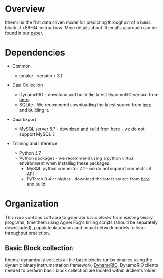 
# Overview

Ithemal is the first data driven model for predicting throughput of a basic block of x86-64 instructions.
More details about Ithemal's approach can be found in our [paper](https://arxiv.org/abs/1808.07412).

# Dependencies

* Common
  * cmake - version > 3.1

* Data Collection
  * DynamoRIO - download and build the latest DyanmoRIO version from [here](https://github.com/DynamoRIO/dynamorio/wiki/Downloads).
  * SQLite - We recommend downloading the latest source from [here](https://www.sqlite.org/download.html) and building it.

* Data Export
  * MySQL server 5.7 - download and build from [here](https://dev.mysql.com/downloads/mysql/5.7.html) - we do not support MySQL 8

* Training and Inference
  * Python 2.7
  * Python packages - we recommend using a python virtual environment when installing these packages 
    * MySQL python connector 2.1 - we do not support connector 8 API
    * PyTorch 0.4 or higher - download the latest source from [here](https://pytorch.org) and build.

# Organization

This repo contains software to generate basic blocks from existing binary programs, time them using Agner Fog's timing scripts
(should be separately downloaded), populate databases and neural network models to learn throughput prediction.

## Basic Block collection

Ithemal dynamically collects all the basic blocks run by binaries using the dynamic binary instrumentation framework, [DynamoRIO](http://dynamorio.org). DynamoRIO clients needed to perform basic block collection are located within drclients folder.